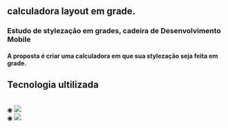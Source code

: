 ## calculadora layout em grade.
### Estudo de stylezação em grades, cadeira de Desenvolvimento Mobile

#### A proposta é criar uma calculadora em que sua stylezação seja feita em grade.

## Tecnologia ultilizada
<div style = "display: inline_black"><br/>
◉ <img aling="' alt="ReactNative" src="https://img.shields.io/badge/React_Native-20232A?style=for-the-badge&logo=react&logoColor=white"/><br/>
◉ <img aling="' alt="JavaScript" src="https://img.shields.io/badge/JavaScript-F7DF1E?style=for-the-badge&logo=javascript&logoColor=white"/>
</div><br/>
